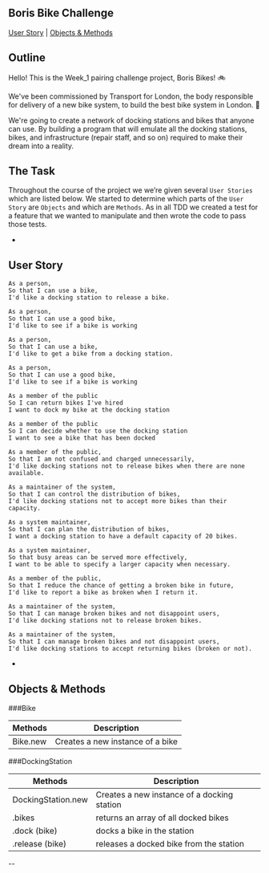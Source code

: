 
Boris Bike Challenge 
-

[User Story](#Story) | [Objects & Methods](#Methods)

## <a name="Outline">Outline</a>

Hello! This is the Week_1 pairing challenge project, Boris Bikes! 🚲

We've been commissioned by Transport for London, the body responsible for delivery of a new bike system, to build the best bike system in London. 🚀

We're going to create a network of docking stations and bikes that anyone can use. By building a program that will emulate all the docking stations, bikes, and infrastructure (repair staff, and so on) required to make their dream into a reality.

## <a name="Task">The Task</a>

Throughout the course of the project we we’re given several `User Stories` which are listed below. We started to determine which parts of the `User Story` are `Objects` and which are `Methods`. As in all TDD we created a test for a feature that we wanted to manipulate and then wrote the code to pass those tests.


-
<a name="Story">User Story</a>
-

```
As a person,
So that I can use a bike,
I'd like a docking station to release a bike.

As a person,
So that I can use a good bike,
I'd like to see if a bike is working

As a person,
So that I can use a bike,
I'd like to get a bike from a docking station.

As a person,
So that I can use a good bike,
I'd like to see if a bike is working

As a member of the public
So I can return bikes I've hired
I want to dock my bike at the docking station

As a member of the public
So I can decide whether to use the docking station
I want to see a bike that has been docked

As a member of the public,
So that I am not confused and charged unnecessarily,
I'd like docking stations not to release bikes when there are none available.

As a maintainer of the system,
So that I can control the distribution of bikes,
I'd like docking stations not to accept more bikes than their capacity.

As a system maintainer,
So that I can plan the distribution of bikes,
I want a docking station to have a default capacity of 20 bikes.

As a system maintainer,
So that busy areas can be served more effectively,
I want to be able to specify a larger capacity when necessary.

As a member of the public,
So that I reduce the chance of getting a broken bike in future,
I'd like to report a bike as broken when I return it.

As a maintainer of the system,
So that I can manage broken bikes and not disappoint users,
I'd like docking stations not to release broken bikes.

As a maintainer of the system,
So that I can manage broken bikes and not disappoint users,
I'd like docking stations to accept returning bikes (broken or not).
```

-
<a name="Methods">Objects & Methods</a>
-

###Bike

| Methods  | Description                                            |
|----------|--------------------------------------------------------|
| Bike.new | Creates a new instance of a bike                       |


###DockingStation

| Methods            | Description                                                                     |
|--------------------|---------------------------------------------------------------------------------|
| DockingStation.new | Creates a new instance of a docking station                                     |
| .bikes             | returns an array of all docked bikes                                            |
| .dock (bike)       | docks a bike in the station                                                     |
| .release (bike)    | releases a docked bike from the station                                         |

--
